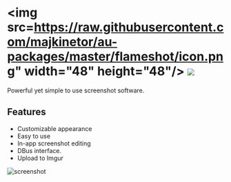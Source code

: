 # <img src=https://raw.githubusercontent.com/majkinetor/au-packages/master/flameshot/icon.png" width="48" height="48"/> [![](https://img.shields.io/chocolatey/v/flameshot.svg?color=red&label=flameshot)](https://chocolatey.org/packages/flameshot)

Powerful yet simple to use screenshot software.

## Features

- Customizable appearance
- Easy to use
- In-app screenshot editing
- DBus interface.
- Upload to Imgur

![screenshot](https://cdn.rawgit.com/majkinetor/chocolatey/master/flameshot/screenshot.gif)
